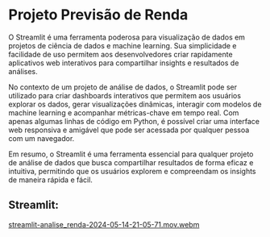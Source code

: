 # Projeto Previsão de Renda

O Streamlit é uma ferramenta poderosa para visualização de dados em projetos de ciência de dados e machine learning. Sua simplicidade e facilidade de uso permitem aos desenvolvedores criar rapidamente aplicativos web interativos para compartilhar insights e resultados de análises.

No contexto de um projeto de análise de dados, o Streamlit pode ser utilizado para criar dashboards interativos que permitem aos usuários explorar os dados, gerar visualizações dinâmicas, interagir com modelos de machine learning e acompanhar métricas-chave em tempo real. Com apenas algumas linhas de código em Python, é possível criar uma interface web responsiva e amigável que pode ser acessada por qualquer pessoa com um navegador.


Em resumo, o Streamlit é uma ferramenta essencial para qualquer projeto de análise de dados que busca compartilhar resultados de forma eficaz e intuitiva, permitindo que os usuários explorem e compreendam os insights de maneira rápida e fácil.

## Streamlit:

[streamlit-analise_renda-2024-05-14-21-05-71.mov.webm](https://github.com/victor0funtuci0santuci/previsao-renda-project/assets/151450724/9610a9be-9abb-4914-a5e0-f6e31518b6e2)
